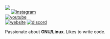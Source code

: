 <img align="left" src="https://orhun.dev/img/crow.png">

[![instagram](https://img.shields.io/badge/-@ssimon.jpg_-313131?style=flat-square&labelColor=313131&logo=instagram&logoColor=white&color=313131)](https://twitter.com/orhunp_)  
[![youtube](https://img.shields.io/badge/-@_noodles_-313131?style=flat-square&labelColor=313131&logo=youtube&logoColor=white&color=313131)](https://twitter.com/orhunp_)  
[![website](https://img.shields.io/badge/-@_noodles_-313131?style=flat-square&labelColor=313131&logo=youtube&logoColor=white&color=313131)](https://twitter.com/orhunp_) 
[![discord](https://img.shields.io/badge/-@_noodles#6999_-313131?style=flat-square&labelColor=313131&logo=discord&logoColor=white&color=313131)](https://twitter.com/orhunp_)  

Passionate about **GNU/Linux**. Likes to write code.
